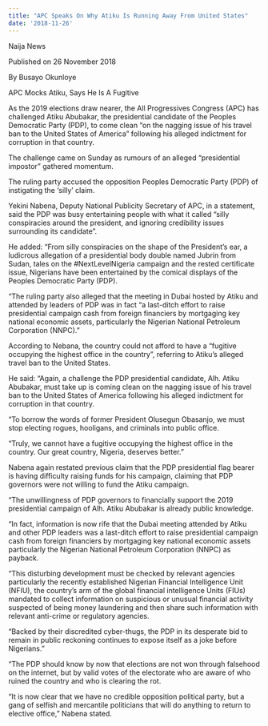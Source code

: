 ```yaml
---
title: "APC Speaks On Why Atiku Is Running Away From United States"
date: '2018-11-26'
---
```

Naija News

Published on 26 November 2018

By Busayo Okunloye

APC Mocks Atiku, Says He Is A Fugitive

As the 2019 elections draw nearer, the All Progressives Congress (APC) has challenged Atiku Abubakar, the presidential candidate of the Peoples Democratic Party (PDP), to come clean “on the nagging issue of his travel ban to the United States of America” following his alleged indictment for corruption in that country.

The challenge came on Sunday as rumours of an alleged “presidential impostor” gathered momentum.

The ruling party accused the opposition Peoples Democratic Party (PDP) of instigating the ‘silly’ claim.

Yekini Nabena, Deputy National Publicity Secretary of APC, in a statement, said the PDP was busy entertaining people with what it called “silly conspiracies around the president, and ignoring credibility issues surrounding its candidate”.

He added: “From silly conspiracies on the shape of the President’s ear, a ludicrous allegation of a presidential body double named Jubrin from Sudan, tales on the #NextLevelNigeria campaign and the rested certificate issue, Nigerians have been entertained by the comical displays of the Peoples Democratic Party (PDP).

“The ruling party also alleged that the meeting in Dubai hosted by Atiku and attended by leaders of PDP was in fact “a last-ditch effort to raise presidential campaign cash from foreign financiers by mortgaging key national economic assets, particularly the Nigerian National Petroleum Corporation (NNPC).”

According to Nebana, the country could not afford to have a “fugitive occupying the highest office in the country”, referring to Atiku’s alleged travel ban to the United States.

He said: “Again, a challenge the PDP presidential candidate, Alh. Atiku Abubakar, must take up is coming clean on the nagging issue of his travel ban to the United States of America following his alleged indictment for corruption in that country.

“To borrow the words of former President Olusegun Obasanjo, we must stop electing rogues, hooligans, and criminals into public office.

“Truly, we cannot have a fugitive occupying the highest office in the country. Our great country, Nigeria, deserves better.”

Nabena again restated previous claim that the PDP presidential flag bearer is having difficulty raising funds for his campaign, claiming that PDP governors were not willing to fund the Atiku campaign.

“The unwillingness of PDP governors to financially support the 2019 presidential campaign of Alh. Atiku Abubakar is already public knowledge.

“In fact, information is now rife that the Dubai meeting attended by Atiku and other PDP leaders was a last-ditch effort to raise presidential campaign cash from foreign financiers by mortgaging key national economic assets particularly the Nigerian National Petroleum Corporation (NNPC) as payback.

“This disturbing development must be checked by relevant agencies particularly the recently established Nigerian Financial Intelligence Unit (NFIU), the country’s arm of the global financial intelligence Units (FIUs) mandated to collect information on suspicious or unusual financial activity suspected of being money laundering and then share such information with relevant anti-crime or regulatory agencies.

“Backed by their discredited cyber-thugs, the PDP in its desperate bid to remain in public reckoning continues to expose itself as a joke before Nigerians.”

“The PDP should know by now that elections are not won through falsehood on the internet, but by valid votes of the electorate who are aware of who ruined the country and who is clearing the rot.

“It is now clear that we have no credible opposition political party, but a gang of selfish and mercantile politicians that will do anything to return to elective office,” Nabena stated.
